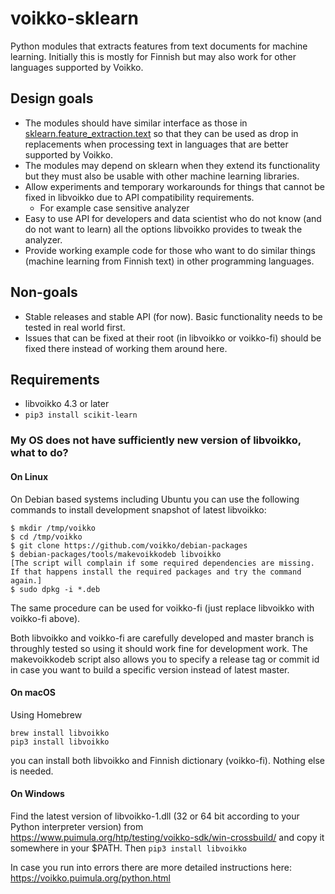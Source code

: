 # voikko-sklearn

Python modules that extracts features from text documents for machine learning. Initially this is mostly for Finnish but may also
work for other languages supported by Voikko.

## Design goals

* The modules should have similar interface as those in
[sklearn.feature_extraction.text](https://scikit-learn.org/stable/modules/classes.html#module-sklearn.feature_extraction.text)
so that they can be used as drop in replacements when processing text in languages that are better supported by Voikko.
* The modules may depend on sklearn when they extend its functionality but they must also be usable with other machine learning libraries.
* Allow experiments and temporary workarounds for things that cannot be fixed in libvoikko due to API compatibility requirements.
  * For example case sensitive analyzer
* Easy to use API for developers and data scientist who do not know (and do not want to learn) all the options libvoikko provides
to tweak the analyzer.
* Provide working example code for those who want to do similar things (machine learning from Finnish text) in other programming languages.

## Non-goals

* Stable releases and stable API (for now). Basic functionality needs to be tested in real world first.
* Issues that can be fixed at their root (in libvoikko or voikko-fi) should be fixed there instead of working them around here.

## Requirements

* libvoikko 4.3 or later
* ```pip3 install scikit-learn```

### My OS does not have sufficiently new version of libvoikko, what to do?

#### On Linux

On Debian based systems including Ubuntu you can use the following commands to install development snapshot of latest libvoikko:
```
$ mkdir /tmp/voikko
$ cd /tmp/voikko
$ git clone https://github.com/voikko/debian-packages
$ debian-packages/tools/makevoikkodeb libvoikko
[The script will complain if some required dependencies are missing.
If that happens install the required packages and try the command again.]
$ sudo dpkg -i *.deb
```
The same procedure can be used for voikko-fi (just replace libvoikko with voikko-fi above).

Both libvoikko and voikko-fi are carefully developed and master branch is throughly tested so using it should work fine
for development work. The makevoikkodeb script also allows you to specify a release tag or commit id in case you want to build
a specific version instead of latest master.

#### On macOS ####

Using Homebrew
```
brew install libvoikko
pip3 install libvoikko
```
you can install both libvoikko and Finnish dictionary (voikko-fi). Nothing else is needed.

#### On Windows

Find the latest version of libvoikko-1.dll (32 or 64 bit according to your Python interpreter version) from
https://www.puimula.org/htp/testing/voikko-sdk/win-crossbuild/ and copy it somewhere in your $PATH.
Then ```pip3 install libvoikko```

In case you run into errors there are more detailed instructions here: https://voikko.puimula.org/python.html

